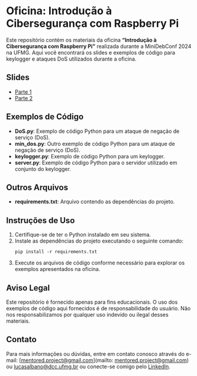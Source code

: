 # Oficina: Introdução à Cibersegurança com Raspberry Pi

Este repositório contém os materiais da oficina **“Introdução à Cibersegurança com Raspberry Pi”** realizada durante a MiniDebConf 2024 na UFMG. Aqui você encontrará os slides e exemplos de código para keylogger e ataques DoS utilizados durante a oficina.

## Slides

- [Parte 1](Introdução%20ao%20RPI.pdf)
- [Parte 2](Kiddies%20and%20Bots.pdf)

## Exemplos de Código

- **DoS.py**: Exemplo de código Python para um ataque de negação de serviço (DoS).
- **min_dos.py**: Outro exemplo de código Python para um ataque de negação de serviço (DoS).
- **keylogger.py**: Exemplo de código Python para um keylogger.
- **server.py**: Exemplo de código Python para o servidor utilizado em conjunto do keylogger.

## Outros Arquivos

- **requirements.txt**: Arquivo contendo as dependências do projeto.

## Instruções de Uso

1. Certifique-se de ter o Python instalado em seu sistema.
2. Instale as dependências do projeto executando o seguinte comando:
    ```
    pip install -r requirements.txt
    ```
3. Execute os arquivos de código conforme necessário para explorar os exemplos apresentados na oficina.

## Aviso Legal

Este repositório é fornecido apenas para fins educacionais. O uso dos exemplos de código aqui fornecidos é de responsabilidade do usuário. Não nos responsabilizamos por qualquer uso indevido ou ilegal desses materiais.

## Contato 

Para mais informações ou dúvidas, entre em contato conosco através do e-mail: [mentored.project@gmail.com](mailto: mentored.project@gmail.com) ou [lucasalbano@dcc.ufmg.br](mailto:lucasalbano@dcc.ufmg.br) ou conecte-se comigo pelo [LinkedIn](https://www.linkedin.com/in/lucasaoc/).

